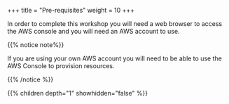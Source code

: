 +++
title = "Pre-requisites"
weight = 10
+++

In order to complete this workshop you will need a web browser to access the AWS console and you will need an AWS 
account to use.
 
{{% notice note%}}

If you are using your own AWS account you will need to be able to use the AWS Console to provision resources. 

{{% /notice %}}

{{% children depth="1" showhidden="false" %}}
